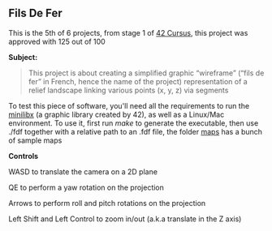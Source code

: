 ## Fils De Fer

This is the 5th of 6 projects, from stage 1 of [42 Cursus](https://42.fr/en/homepage/ "42 Cursus"), this project was approved with 125 out of 100

**Subject:**

> This project is about creating a simplified graphic “wireframe” (“fils de fer” in French,
hence the name of the project) representation of a relief landscape linking various points
(x, y, z) via segments

To test this piece of software, you'll need all the requirements to run the [minilibx](https://github.com/42Paris/minilibx-linux "minilibx") (a graphic library created by 42), as well as a Linux/Mac environment.
To use it, first run *make* to generate the executable, then use ./fdf together with a relative path to an .fdf file, the folder [maps](https://github.com/diegogamedev/42cursus-FdF/tree/master/maps "maps") has a bunch of sample maps

**Controls**

WASD to translate the camera on a 2D plane

QE to perform a  yaw rotation on the projection

Arrows to perform roll and pitch rotations on the projection

Left Shift and Left Control to zoom in/out (a.k.a translate in the Z axis)
